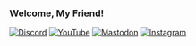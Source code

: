 ### Welcome, My Friend!

[![Discord](https://img.shields.io/badge/discord-5865f2.svg?&style=for-the-badge&logo=discord&logoColor=white)](https://discord.com/users/1069900432941522994)
[![YouTube](https://img.shields.io/badge/youtube-ff0000.svg?&style=for-the-badge&logo=youtube&logoColor=white)](https://www.youtube.com/channel/UCrc4YCiFbMZNEJVmnyV9PjQ)
[![Mastodon](https://img.shields.io/badge/mastodon-563ACC.svg?&style=for-the-badge&logo=mastodon&logoColor=white)](https://mastodon.social/@m3tozz)
[![Instagram](https://img.shields.io/badge/instagram-d62976.svg?&style=for-the-badge&logo=instagram&logoColor=white)](https://www.instagram.com/textzuhree/)
